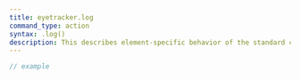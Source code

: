 ```yaml
---
title: eyetracker.log
command_type: action
syntax: .log()
description: This describes element-specific behavior of the standard command `standard.log`.
---
```


```javascript
// example
```